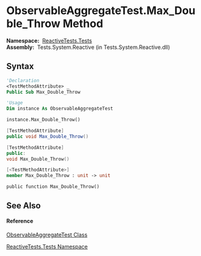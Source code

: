 # ObservableAggregateTest.Max\_Double\_Throw Method

**Namespace:**  [ReactiveTests.Tests](ReactiveTests.Tests\ReactiveTests.Tests.md)  
**Assembly:**  Tests.System.Reactive (in Tests.System.Reactive.dll)

## Syntax

```vb
'Declaration
<TestMethodAttribute> _
Public Sub Max_Double_Throw
```

```vb
'Usage
Dim instance As ObservableAggregateTest

instance.Max_Double_Throw()
```

```csharp
[TestMethodAttribute]
public void Max_Double_Throw()
```

```c++
[TestMethodAttribute]
public:
void Max_Double_Throw()
```

```fsharp
[<TestMethodAttribute>]
member Max_Double_Throw : unit -> unit 
```

```jscript
public function Max_Double_Throw()
```

## See Also

#### Reference

[ObservableAggregateTest Class](ObservableAggregateTest\ObservableAggregateTest.md)

[ReactiveTests.Tests Namespace](ReactiveTests.Tests\ReactiveTests.Tests.md)




